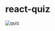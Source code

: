 # react-quiz

![quiz](https://user-images.githubusercontent.com/47104798/111924012-883d8400-8aa2-11eb-98af-979edbee0042.JPG)

